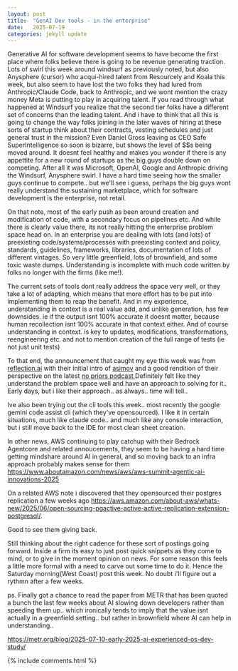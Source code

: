 ```yaml
---
layout: post
title:  "GenAI Dev tools - in the enterprise"
date:   2025-07-19
categories: jekyll update
---
```


Generative AI for software development seems to have become the first place where folks believe there is going to be revenue generating traction. Lots of swirl this week around windsurf as previously noted, but also Anysphere (cursor) who acqui-hired talent from Resourcely and Koala this week, but also seem to have lost the two folks they had lured from Anthropic/Claude Code, back to Anthropic, and we wont mention the crazy money Meta is putting to play in acquiring talent. If you read through what happened at Windsurf you realize that the second tier folks have a different set of concerns than the leading talent. And i have to think that all this is going to change the way folks joining in the later waves of hiring at these sorts of startup think about their contracts, vesting schedules and just general trust in the mission? Even Daniel Gross leaving as CEO Safe SuperIntelligence so soon is bizarre, but shows the level of $$s being moved around. It doesnt feel healthy and makes you wonder if there is any appettite for a new round of startups as the big guys double down on competing. After all it was Microsoft, OpenAI, Google and Anthropic driving the Windsurf, Anysphere swirl. I have a hard time seeing how the smaller guys continue to compete.. but we'll see i guess, perhaps the big guys wont really understand the sustaining marketplace, which for software development is the enterprise, not retail.

On that note, most of the early push as been around creation and modification of code, with a secondary focus on pipelines etc. And while there is clearly value there, its not really hitting the enterprise problem space head on. In an enterprise you are dealing with lots (and lots) of preexisting code/systems/processes with preexisting context and policy, standards, guidelines, frameworks, libraries, documentation of lots of different vintages. So very little greenfield, lots of brownfield, and some toxic waste dumps. Understanding is incomplete with much code written by folks no longer with the firms (like me!).

 The current sets of tools dont really address the space very well, or they take a lot of adapting, which means that more effort has to be put into implementing them to reap the benefit. And in my experience, understanding in context is a real value add, and unlike generation, has few downsides. ie if the output isnt 100% accurate it doesnt matter, because human recollection isnt 100% accurate in that context either. And of course understanding in context. is key to updates, modifications, transformations, reengineering etc. and not to mention creation of the full range of tests (ie not just unit tests)

To that end, the announcement that caught my eye this week was from [reflection.ai](<https://reflection.ai/>)
 with their initial intro of [asimov](<https://reflection.ai/blog/introducing-asimov>)
and a good rendition of their perspective on the latest [no priors podcast ](<https://www.youtube.com/watch?v=xqyy_Zs8Fgw>)
Definitely felt like they understand the problem space well and have an approach to solving for it.. Early days, but i like their approach.. as always.. time will tell..

Ive also been trying out the cli tools this week.. most recently the google gemini code assist cli (which they've opensourced). I like it in certain situations, much like claude code.. and much like any console interaction, but i still move back to the IDE for most clean sheet creation.

In other news, AWS continuing to play catchup with their Bedrock Agentcore and related annoucements, they seem to be having a hard time getting mindshare around AI in general, and so moving back to an infra approach probably makes sense for them
<https://www.aboutamazon.com/news/aws/aws-summit-agentic-ai-innovations-2025>

On a related AWS note i discovered that they opensourced their postgres replication a few weeks ago 
<https://aws.amazon.com/about-aws/whats-new/2025/06/open-sourcing-pgactive-active-active-replication-extension-postgresql/>.

Good to see them giving back. 

Still thinking about the right cadence for these sort of postings going forward. Inside a firm its easy to just post quick snippets as they come to mind, or to give in the moment opinion on news. For some reason this feels a little more formal with a need to carve out some time to do it. Hence the Saturday morning(West Coast) post this week. No doubt i'll figure out a rythmn after a few weeks.

ps. Finally got a chance to read the paper from METR that has been quoted a bunch the last few weeks about AI slowing down developers rather than speeding them up.. which ironically tends to imply that the value isnt actually in a greenfield setting.. but rather in brownfield where AI can help in understanding..

<https://metr.org/blog/2025-07-10-early-2025-ai-experienced-os-dev-study/>

{% include comments.html %}